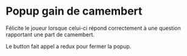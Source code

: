 <h1>Popup gain de camembert</h1>

Félicite le joueur lorsque celui-ci répond correctement à une question rapportant une part de camembert.

Le button fait appel a redux pour fermer la popup.
